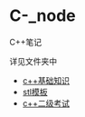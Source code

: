 # C-_node
C++笔记

详见文件夹中

- [c++基础知识](https://github.com/wdeyes/Note_c_jiajia/blob/master/notes/basic_knowledge.md)
- [stl模板](https://github.com/wdeyes/Note_c_jiajia/blob/master/notes/stl.md)
- [c++二级考试](https://github.com/wdeyes/Note_c_jiajia/blob/master/notes/computer_2level.md)

